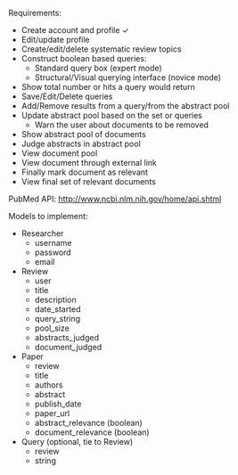 Requirements:
- Create account and profile ✓
- Edit/update profile
- Create/edit/delete systematic review topics
- Construct boolean based queries:
	- Standard query box (expert mode)
	- Structural/Visual querying interface (novice mode)
- Show total number or hits a query would return
- Save/Edit/Delete queries
- Add/Remove results from a query/from the abstract pool
- Update abstract pool based on the set or queries
	- Warn the user about documents to be removed
- Show abstract pool of documents
- Judge abstracts in abstract pool
- View document pool
- View document through external link
- Finally mark document as relevant 
- View final set of relevant documents

PubMed API:
http://www.ncbi.nlm.nih.gov/home/api.shtml



Models to implement:
- Researcher
	- username
	- password
	- email
- Review
	- user
	- title
	- description
	- date_started
	- query_string
	- pool_size
	- abstracts_judged
	- document_judged
- Paper
	- review
	- title
	- authors
	- abstract
	- publish_date
	- paper_url
	- abstract_relevance (boolean)
	- document_relevance (boolean)
- Query (optional, tie to Review)
	- review
	- string